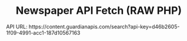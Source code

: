 <h1 align="center">Newspaper API Fetch (RAW PHP)</h1>
API URL: https://content.guardianapis.com/search?api-key=d46b2605-1f09-4991-acc1-187d10567163
